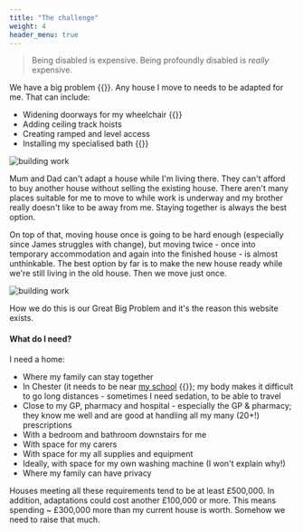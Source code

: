 ```yaml
---
title: "The challenge"
weight: 4
header_menu: true
---
```


> Being disabled is expensive. Being profoundly disabled is *really* expensive.

We have a big problem&nbsp;{{<icon class="fa fa-bug">}}. Any house I move to
needs to be adapted for me. That can include:

* Widening doorways for my
  wheelchair&nbsp;{{<icon class="fa fa-wheelchair-alt">}}
* Adding ceiling track hoists
* Creating ramped and level access
* Installing my specialised bath&nbsp;{{<icon class="fa fa-bath">}}

![building work](images/building-work.jpg)

Mum and Dad can't adapt a house while I'm living there. They can't afford to
buy another house without selling the existing house. There aren't many places
suitable for me to move to while work is underway and my brother really doesn't
like to be away from me. Staying together is always the best option.

On top of that, moving house once is going to be hard enough (especially since
James struggles with change), but moving twice - once into temporary
accommodation and again into the finished house - is almost unthinkable. The
best option by far is to make the new house ready while we're still living in
the old house. Then we move just once.

![building work](images/happy-twins.jpg)

How we do this is our Great Big Problem and it's the reason this website exists.

#### What do I need?

I need a home:

* Where my family can stay together
* In Chester (it needs to be near
  [my school](https://www.deebanksschool.co.uk/)&nbsp;{{<icon class="fa fa-graduation-cap">}};
  my body makes it difficult to go long distances - sometimes I need sedation,
  to be able to travel
* Close to my GP, pharmacy and hospital - especially the GP & pharmacy; they
  know me well and are good at handling all my many (20+!) prescriptions
* With a bedroom and bathroom downstairs for me
* With space for my carers
* With space for my all supplies and equipment
* Ideally, with space for my own washing machine (I won't explain why!)
* Where my family can have privacy

Houses meeting all these requirements tend to be at least £500,000. In addition,
adaptations could cost another £100,000 or more. This means spending ~ £300,000
more than my current house is worth. Somehow we need to raise that much.